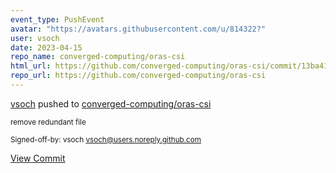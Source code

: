 ```yaml
---
event_type: PushEvent
avatar: "https://avatars.githubusercontent.com/u/814322?"
user: vsoch
date: 2023-04-15
repo_name: converged-computing/oras-csi
html_url: https://github.com/converged-computing/oras-csi/commit/13ba41c5f814ca964f31180a89ccc6fae9746d24
repo_url: https://github.com/converged-computing/oras-csi
---
```


<a href='https://github.com/vsoch' target='_blank'>vsoch</a> pushed to <a href='https://github.com/converged-computing/oras-csi' target='_blank'>converged-computing/oras-csi</a>

<small>remove redundant file

Signed-off-by: vsoch <vsoch@users.noreply.github.com></small>

<a href='https://github.com/converged-computing/oras-csi/commit/13ba41c5f814ca964f31180a89ccc6fae9746d24' target='_blank'>View Commit</a>
